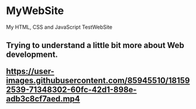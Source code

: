 # MyWebSite
My HTML, CSS and JavaScript TestWebSite

<h2> Trying to understand a little bit more about Web development.
<br>




https://user-images.githubusercontent.com/85945510/181592539-71348302-60fc-42d1-898e-adb3c8cf7aed.mp4

